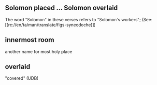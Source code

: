 ## Solomon placed ... Solomon overlaid ##

The word "Solomon" in these verses refers to "Solomon's workers"; (See: [[rc://en/ta/man/translate/figs-synecdoche]])

## innermost room ##

another name for most holy place

## overlaid ##

"covered" (UDB)